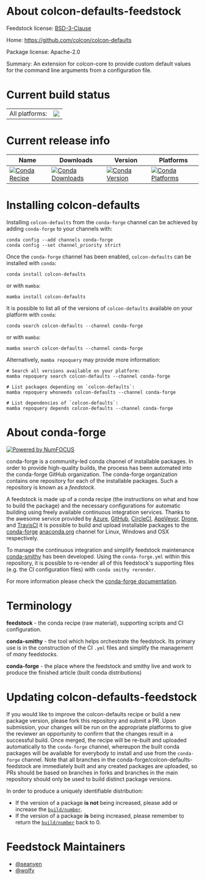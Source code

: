 About colcon-defaults-feedstock
===============================

Feedstock license: [BSD-3-Clause](https://github.com/conda-forge/colcon-defaults-feedstock/blob/main/LICENSE.txt)

Home: https://github.com/colcon/colcon-defaults

Package license: Apache-2.0

Summary: An extension for colcon-core to provide custom default
values for the command line arguments from a configuration file.


Current build status
====================


<table><tr><td>All platforms:</td>
    <td>
      <a href="https://dev.azure.com/conda-forge/feedstock-builds/_build/latest?definitionId=8113&branchName=main">
        <img src="https://dev.azure.com/conda-forge/feedstock-builds/_apis/build/status/colcon-defaults-feedstock?branchName=main">
      </a>
    </td>
  </tr>
</table>

Current release info
====================

| Name | Downloads | Version | Platforms |
| --- | --- | --- | --- |
| [![Conda Recipe](https://img.shields.io/badge/recipe-colcon--defaults-green.svg)](https://anaconda.org/conda-forge/colcon-defaults) | [![Conda Downloads](https://img.shields.io/conda/dn/conda-forge/colcon-defaults.svg)](https://anaconda.org/conda-forge/colcon-defaults) | [![Conda Version](https://img.shields.io/conda/vn/conda-forge/colcon-defaults.svg)](https://anaconda.org/conda-forge/colcon-defaults) | [![Conda Platforms](https://img.shields.io/conda/pn/conda-forge/colcon-defaults.svg)](https://anaconda.org/conda-forge/colcon-defaults) |

Installing colcon-defaults
==========================

Installing `colcon-defaults` from the `conda-forge` channel can be achieved by adding `conda-forge` to your channels with:

```
conda config --add channels conda-forge
conda config --set channel_priority strict
```

Once the `conda-forge` channel has been enabled, `colcon-defaults` can be installed with `conda`:

```
conda install colcon-defaults
```

or with `mamba`:

```
mamba install colcon-defaults
```

It is possible to list all of the versions of `colcon-defaults` available on your platform with `conda`:

```
conda search colcon-defaults --channel conda-forge
```

or with `mamba`:

```
mamba search colcon-defaults --channel conda-forge
```

Alternatively, `mamba repoquery` may provide more information:

```
# Search all versions available on your platform:
mamba repoquery search colcon-defaults --channel conda-forge

# List packages depending on `colcon-defaults`:
mamba repoquery whoneeds colcon-defaults --channel conda-forge

# List dependencies of `colcon-defaults`:
mamba repoquery depends colcon-defaults --channel conda-forge
```


About conda-forge
=================

[![Powered by
NumFOCUS](https://img.shields.io/badge/powered%20by-NumFOCUS-orange.svg?style=flat&colorA=E1523D&colorB=007D8A)](https://numfocus.org)

conda-forge is a community-led conda channel of installable packages.
In order to provide high-quality builds, the process has been automated into the
conda-forge GitHub organization. The conda-forge organization contains one repository
for each of the installable packages. Such a repository is known as a *feedstock*.

A feedstock is made up of a conda recipe (the instructions on what and how to build
the package) and the necessary configurations for automatic building using freely
available continuous integration services. Thanks to the awesome service provided by
[Azure](https://azure.microsoft.com/en-us/services/devops/), [GitHub](https://github.com/),
[CircleCI](https://circleci.com/), [AppVeyor](https://www.appveyor.com/),
[Drone](https://cloud.drone.io/welcome), and [TravisCI](https://travis-ci.com/)
it is possible to build and upload installable packages to the
[conda-forge](https://anaconda.org/conda-forge) [anaconda.org](https://anaconda.org/)
channel for Linux, Windows and OSX respectively.

To manage the continuous integration and simplify feedstock maintenance
[conda-smithy](https://github.com/conda-forge/conda-smithy) has been developed.
Using the ``conda-forge.yml`` within this repository, it is possible to re-render all of
this feedstock's supporting files (e.g. the CI configuration files) with ``conda smithy rerender``.

For more information please check the [conda-forge documentation](https://conda-forge.org/docs/).

Terminology
===========

**feedstock** - the conda recipe (raw material), supporting scripts and CI configuration.

**conda-smithy** - the tool which helps orchestrate the feedstock.
                   Its primary use is in the construction of the CI ``.yml`` files
                   and simplify the management of *many* feedstocks.

**conda-forge** - the place where the feedstock and smithy live and work to
                  produce the finished article (built conda distributions)


Updating colcon-defaults-feedstock
==================================

If you would like to improve the colcon-defaults recipe or build a new
package version, please fork this repository and submit a PR. Upon submission,
your changes will be run on the appropriate platforms to give the reviewer an
opportunity to confirm that the changes result in a successful build. Once
merged, the recipe will be re-built and uploaded automatically to the
`conda-forge` channel, whereupon the built conda packages will be available for
everybody to install and use from the `conda-forge` channel.
Note that all branches in the conda-forge/colcon-defaults-feedstock are
immediately built and any created packages are uploaded, so PRs should be based
on branches in forks and branches in the main repository should only be used to
build distinct package versions.

In order to produce a uniquely identifiable distribution:
 * If the version of a package **is not** being increased, please add or increase
   the [``build/number``](https://docs.conda.io/projects/conda-build/en/latest/resources/define-metadata.html#build-number-and-string).
 * If the version of a package **is** being increased, please remember to return
   the [``build/number``](https://docs.conda.io/projects/conda-build/en/latest/resources/define-metadata.html#build-number-and-string)
   back to 0.

Feedstock Maintainers
=====================

* [@seanyen](https://github.com/seanyen/)
* [@wolfv](https://github.com/wolfv/)

